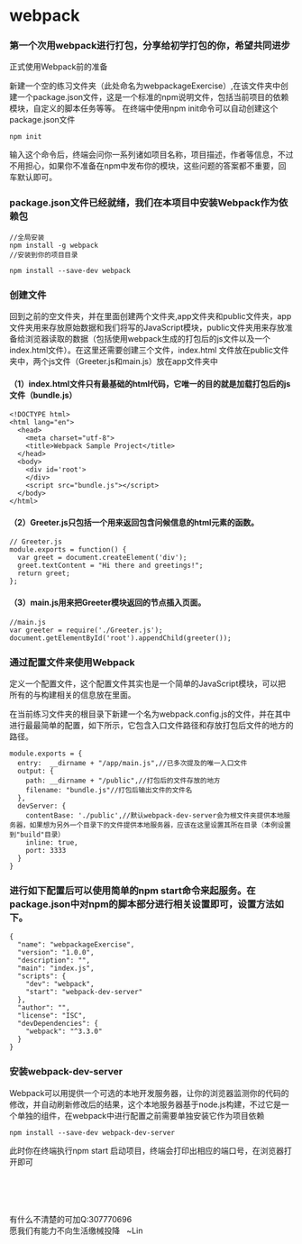 # webpack
### 第一个次用webpack进行打包，分享给初学打包的你，希望共同进步


正式使用Webpack前的准备

新建一个空的练习文件夹（此处命名为webpackageExercise）,在该文件夹中创建一个package.json文件，这是一个标准的npm说明文件，包括当前项目的依赖模块，自定义的脚本任务等等。
在终端中使用npm init命令可以自动创建这个package.json文件
```
npm init
```
输入这个命令后，终端会问你一系列诸如项目名称，项目描述，作者等信息，不过不用担心，如果你不准备在npm中发布你的模块，这些问题的答案都不重要，回车默认即可。

### package.json文件已经就绪，我们在本项目中安装Webpack作为依赖包

```
//全局安装
npm install -g webpack
//安装到你的项目目录

npm install --save-dev webpack
```
### 创建文件
回到之前的空文件夹，并在里面创建两个文件夹,app文件夹和public文件夹，app文件夹用来存放原始数据和我们将写的JavaScript模块，public文件夹用来存放准备给浏览器读取的数据（包括使用webpack生成的打包后的js文件以及一个index.html文件）。在这里还需要创建三个文件，index.html 文件放在public文件夹中，两个js文件（Greeter.js和main.js）放在app文件夹中

#### （1）index.html文件只有最基础的html代码，它唯一的目的就是加载打包后的js文件（bundle.js）

```
<!DOCTYPE html>
<html lang="en">
  <head>
    <meta charset="utf-8">
    <title>Webpack Sample Project</title>
  </head>
  <body>
    <div id='root'>
    </div>
    <script src="bundle.js"></script>
  </body>
</html>
```
#### （2）Greeter.js只包括一个用来返回包含问候信息的html元素的函数。

```
// Greeter.js
module.exports = function() {
  var greet = document.createElement('div');
  greet.textContent = "Hi there and greetings!";
  return greet;
};
```


#### （3）main.js用来把Greeter模块返回的节点插入页面。
```
//main.js 
var greeter = require('./Greeter.js');
document.getElementById('root').appendChild(greeter());
```
### 通过配置文件来使用Webpack
定义一个配置文件，这个配置文件其实也是一个简单的JavaScript模块，可以把所有的与构建相关的信息放在里面。

在当前练习文件夹的根目录下新建一个名为webpack.config.js的文件，并在其中进行最最简单的配置，如下所示，它包含入口文件路径和存放打包后文件的地方的路径。


```
module.exports = {
  entry:  __dirname + "/app/main.js",//已多次提及的唯一入口文件
  output: {
    path: __dirname + "/public",//打包后的文件存放的地方
    filename: "bundle.js"//打包后输出文件的文件名
  },
  devServer: {
    contentBase: './public',//默认webpack-dev-server会为根文件夹提供本地服务器，如果想为另外一个目录下的文件提供本地服务器，应该在这里设置其所在目录（本例设置到"build"目录）
    inline: true,
    port: 3333
  }
}
```
### 进行如下配置后可以使用简单的npm start命令来起服务。在package.json中对npm的脚本部分进行相关设置即可，设置方法如下。
```
{
  "name": "webpackageExercise",
  "version": "1.0.0",
  "description": "",
  "main": "index.js",
  "scripts": {
    "dev": "webpack",
    "start": "webpack-dev-server" 
  },
  "author": "",
  "license": "ISC",
  "devDependencies": {
    "webpack": "^3.3.0"
  }
}
```
### 安装webpack-dev-server
Webpack可以用提供一个可选的本地开发服务器，让你的浏览器监测你的代码的修改，并自动刷新修改后的结果，这个本地服务器基于node.js构建，不过它是一个单独的组件，在webpack中进行配置之前需要单独安装它作为项目依赖

```
npm install --save-dev webpack-dev-server
```

此时你在终端执行npm start
启动项目，终端会打印出相应的端口号，在浏览器打开即可


<br/>
<br/>
<br/>
<br/>
有什么不清楚的可加Q:307770696
<br/>
愿我们有能力不向生活缴械投降&nbsp;&nbsp;    ~Lin



